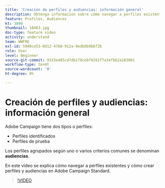 ```yaml
---
title: 'Creación de perfiles y audiencias: información general'
description: Obtenga información sobre cómo navegar a perfiles existentes, y cómo crear perfiles y audiencias.
feature: Profiles, Audiences
kt: 3899
thumbnail: 18463.jpg
doc-type: feature video
activity: understand
team: WWFRE
exl-id: 5948ce53-0d12-4768-912a-9edb0b9b6f2b
role: User
level: Beginner
source-git-commit: 9333e405cd7db178cebf0281f7a34fbb2a183081
workflow-type: tm+mt
source-wordcount: '0'
ht-degree: 0%

---
```


# Creación de perfiles y audiencias: información general

Adobe Campaign tiene dos tipos o perfiles:

* Perfiles identificados
* Perfiles de prueba

Los perfiles agrupados según uno o varios criterios comunes se denominan **audiencias**.

En este vídeo se explica cómo navegar a perfiles existentes y cómo crear perfiles y audiencias en Adobe Campaign Standard.

>[!VIDEO](https://video.tv.adobe.com/v/18463/?quality=12)
